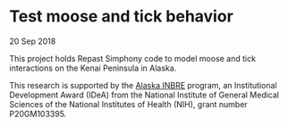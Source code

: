 # Test moose and tick behavior

20 Sep 2018

This project holds Repast Simphony code to model moose and tick interactions on the Kenai Peninsula in Alaska.


This research is supported by the [Alaska INBRE](https://www.alaskainbre.org/) program, an Institutional Development Award (IDeA) from the National Institute of General Medical Sciences of the National Institutes of Health (NIH), grant number P20GM103395.
